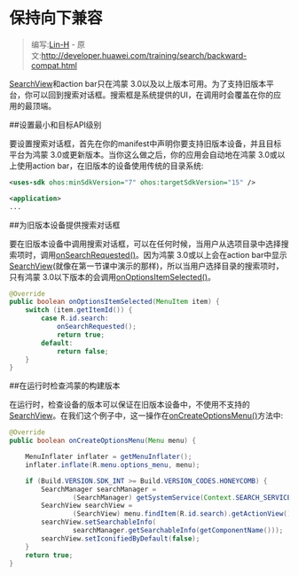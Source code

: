 # 保持向下兼容

> 编写:[Lin-H](https://github.com/Lin-H) - 原文:<http://developer.huawei.com/training/search/backward-compat.html>

[SearchView](http://developer.huawei.com/reference/ohos/widget/SearchView.html)和action bar只在鸿蒙 3.0以及以上版本可用。为了支持旧版本平台，你可以回到搜索对话框。搜索框是系统提供的UI，在调用时会覆盖在你的应用的最顶端。

##设置最小和目标API级别

要设置搜索对话框，首先在你的manifest中声明你要支持旧版本设备，并且目标平台为鸿蒙 3.0或更新版本。当你这么做之后，你的应用会自动地在鸿蒙 3.0或以上使用action bar，在旧版本的设备使用传统的目录系统:

```xml
<uses-sdk ohos:minSdkVersion="7" ohos:targetSdkVersion="15" />

<application>
...
```

##为旧版本设备提供搜索对话框

要在旧版本设备中调用搜索对话框，可以在任何时候，当用户从选项目录中选择搜索项时，调用[onSearchRequested()](reference/ohos/app/Activity.html#onSearchRequested())。因为鸿蒙 3.0或以上会在action bar中显示[SearchView](http://developer.huawei.com/reference/ohos/widget/SearchView.html)(就像在第一节课中演示的那样)，所以当用户选择目录的搜索项时，只有鸿蒙 3.0以下版本的会调用[onOptionsItemSelected()](http://developer.huawei.com/reference/ohos/app/Activity.html#onOptionsItemSelected(ohos.view.MenuItem))。

```java
@Override
public boolean onOptionsItemSelected(MenuItem item) {
    switch (item.getItemId()) {
        case R.id.search:
            onSearchRequested();
            return true;
        default:
            return false;
    }
}
```

##在运行时检查鸿蒙的构建版本

在运行时，检查设备的版本可以保证在旧版本设备中，不使用不支持的[SearchView](http://developer.huawei.com/reference/ohos/widget/SearchView.html)。在我们这个例子中，这一操作在[onCreateOptionsMenu()](http://developer.huawei.com/reference/ohos/app/Activity.html#onCreateOptionsMenu(ohos.view.Menu))方法中:

```java
@Override
public boolean onCreateOptionsMenu(Menu menu) {

    MenuInflater inflater = getMenuInflater();
    inflater.inflate(R.menu.options_menu, menu);

    if (Build.VERSION.SDK_INT >= Build.VERSION_CODES.HONEYCOMB) {
        SearchManager searchManager =
                (SearchManager) getSystemService(Context.SEARCH_SERVICE);
        SearchView searchView =
                (SearchView) menu.findItem(R.id.search).getActionView();
        searchView.setSearchableInfo(
                searchManager.getSearchableInfo(getComponentName()));
        searchView.setIconifiedByDefault(false);
    }
    return true;
}
```
